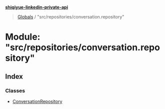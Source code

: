 **[shiqiyue-linkedin-private-api](../README.md)**

> [Globals](../globals.md) / "src/repositories/conversation.repository"

# Module: "src/repositories/conversation.repository"

## Index

### Classes

* [ConversationRepository](../classes/_src_repositories_conversation_repository_.conversationrepository.md)
